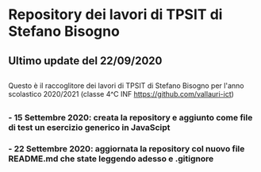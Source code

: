 # Repository dei lavori di TPSIT di Stefano Bisogno
## Ultimo update del 22/09/2020
##
Questo è il raccoglitore dei lavori di TPSIT di Stefano Bisogno per l'anno scolastico 2020/2021 (classe 4^C INF https://github.com/vallauri-ict)
##
##
### - 15 Settembre 2020: creata la repository e aggiunto come file di test un esercizio generico in JavaScipt
### - 22 Settembre 2020: aggiornata la repository col nuovo file README.md che state leggendo adesso e .gitignore
